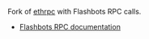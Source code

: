 Fork of [ethrpc](https://github.com/onrik/ethrpc) with Flashbots RPC calls.

* [Flashbots RPC documentation](https://docs.flashbots.net/flashbots-auction/searchers/advanced/rpc-endpoint)


